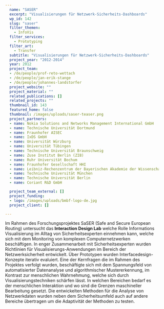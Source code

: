 ```yaml
---
  name: "SASER"
  excerpt: "Visualisierungen für Netzwerk-Sicherheits-Dashboards"
  wp_id: 142
  slug: "saser"
  filter_themen:
    - InfoVis
  filter_services:
    - Prototyping
  filter_art:
    - Transfer
  subtitle: "Visualisierungen für Netzwerk-Sicherheits-Dashboards"
  project_year: "2012-2014"
  year: 2012
  project_team:
  - /de/people/prof-reto-wettach
  - /de/people/jan-erik-stange
  - /de/people/johannes-landstorfer
  project_website: ""
  project_material: ""
  related_publications: []
  related_projects: ""
  thumbnail_id: 143
  featured_home: false
  thumbnail: /images/uploads/saser-teaser.png
  project_partners:
  - name: Nokia Solutions and Networks Management International GmbH
  - name: Technische Universität Dortmund
  - name: Fraunhofer AISEC
  - name: IxDS GmbH
  - name: Universität Würzburg
  - name: Universität Tübingen
  - name: Technische Universität Braunschweig
  - name: Zuse Institut Berlin (ZIB)
  - name: Ruhr Universität Bochum
  - name: Fraunhofer Gesellschaft HHI
  - name: Leibniz-Rechenzentrum der Bayerischen Akademie der Wissenschaften
  - name: Technische Universität München
  - name: Technische Universität Berlin
  - name: Coriant R&D GmbH

  project_team_external: []
  project_funding:
  - logo: /images/uploads/bmbf-logo-de.jpg
  project_client: []

---
```

Im Rahmen des Forschungsprojektes SaSER (Safe and Secure European Routing) untersucht das **Interaction Design Lab** welche Rolle Informations Visualisierung im Alltag von Sicherheitsexperten einnehmen kann, welche sich mit dem Monitoring von komplexen Computernetzwerken beschäftigen. In enger Zusammenarbeit mit Sicherheitsexperten wurden Richtlinien für Visualisierungs-Anwendungen im Bereich der Netzwerksicherheit entwickelt. Über Prototypen wurden Interfacedesign-Konzepte iterativ evaluiert. Eine der Kernfragen die im Rahmen des Projektes verfolgt wurden, beschäftigte sich mit dem Spannungsfeld von automatisierter Datenanalyse und algorithmischer Mustererkennung, im Kontrast zur menschlichen Wahrnehmung, welche sich durch Visualisierungstechniken schärfen lässt. In welchen Bereichen bedarf es der menschlichen Interaktion und wo sind die Grenzen maschineller Bearbeitung gesetzt. Die entwickelten Methoden für die Analyse von Netzwerkdaten wurden neben dem Sicherheitsumfeld auch auf andere Bereiche übertragen um die Adaptivität der Methoden zu testen.